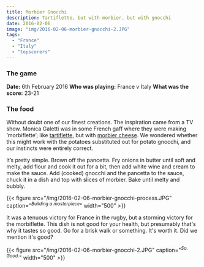 ```yaml
---
title: Morbier Gnocchi
description: Tartiflette, but with morbier, but with gnocchi
date: 2016-02-06
image: "img/2016-02-06-morbier-gnocchi-2.JPG"
tags:
  - "France"
  - "Italy"
  - "topscorers"
---
```


### The game

**Date:** 6th February 2016
**Who was playing:** France v Italy
**What was the score:** 23-21

### The food

Without doubt one of our finest creations. The inspiration came from a TV show. Monica Galetti was in some French gaff where they were making ‘morbiflette’; like [tartiflette](https://en.wikipedia.org/wiki/Tartiflette), but with [morbier cheese](https://en.wikipedia.org/wiki/Morbier_cheese). We wondered whether this might work with the potatoes substituted out for potato gnocchi, and our instincts were entirely correct.

It’s pretty simple. Brown off the pancetta. Fry onions in butter until soft and melty, add flour and cook it out for a bit, then add white wine and cream to make the sauce. Add (cooked) gnocchi and the pancetta to the sauce, chuck it in a dish and top with slices of morbier. Bake until melty and bubbly.

{{< figure src="/img/2016-02-06-morbier-gnocchi-process.JPG" caption="<sup>*Building a masterpiece*</sup>" width="500" >}}

It was a tenuous victory for France in the rugby, but a storming victory for the morbiflette. This dish is not good for your health, but presumably that's why it tastes so good. Go for a brisk walk or something. It's worth it. Did we mention it's good?

{{< figure src="/img/2016-02-06-morbier-gnocchi-2.JPG" caption="<sup>*So. Good.*</sup>" width="500" >}}
